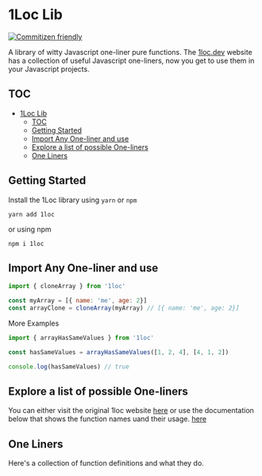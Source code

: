 # 1Loc Lib

[![Commitizen friendly](https://img.shields.io/badge/commitizen-friendly-brightgreen.svg)](http://commitizen.github.io/cz-cli/)

A library of witty Javascript one-liner pure functions. The [1loc.dev](https://1loc.dev/) website has a collection of useful Javascript one-liners, now you get to use them in your Javascript projects.

## TOC

- [1Loc Lib](#1loc-lib)
  - [TOC](#toc)
  - [Getting Started](#getting-started)
  - [Import Any One-liner and use](#import-any-one-liner-and-use)
  - [Explore a list of possible One-liners](#explore-a-list-of-possible-one-liners)
  - [One Liners](#one-liners)

## Getting Started

Install the 1Loc library using `yarn` or `npm`

```console
yarn add 1loc
```

or using npm

```console
npm i 1loc
```

## Import Any One-liner and use

```js
import { cloneArray } from '1loc'

const myArray = [{ name: 'me', age: 2}]
const arrayClone = cloneArray(myArray) // [{ name: 'me', age: 2}]

```

More Examples

```js
import { arrayHasSameValues } from '1loc'

const hasSameValues = arrayHasSameValues([1, 2, 4], [4, 1, 2])

console.log(hasSameValues) // true
```

## Explore a list of possible One-liners

You can either visit the original 1loc website [here](https://1loc.dev/) or use the documentation below that shows the function names uand their usage. [here](https://1loc.dev/)

## One Liners

Here's a collection of function definitions and what they do.

